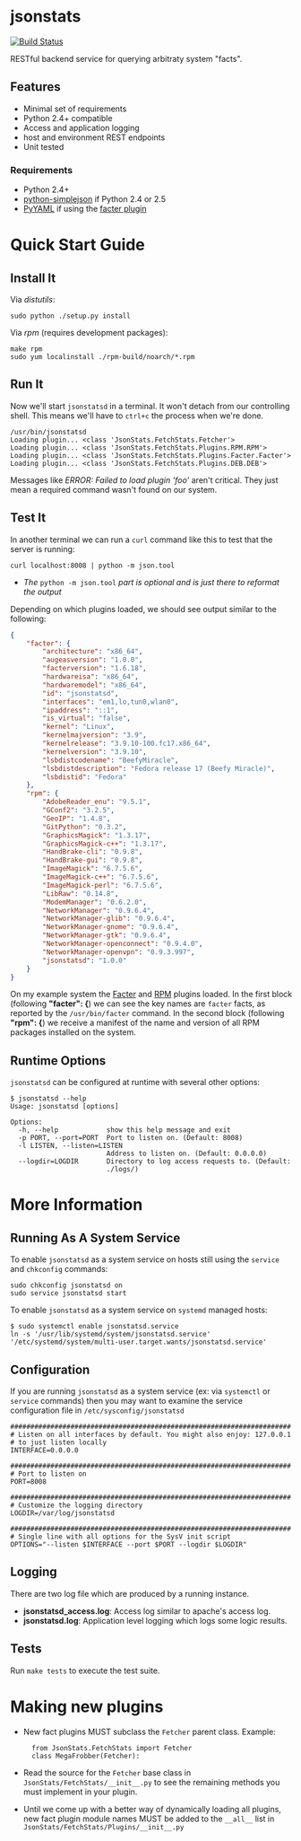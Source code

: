 # jsonstats
[![Build Status](https://travis-ci.org/RHInception/jsonstats.png?branch=devel)](https://travis-ci.org/RHInception/jsonstats)

RESTful backend service for querying arbitraty system "facts".

## Features
* Minimal set of requirements
* Python 2.4+ compatible
* Access and application logging
* host and environment REST endpoints
* Unit tested

### Requirements
* Python 2.4+
* [python-simplejson](https://pypi.python.org/pypi/simplejson/) if Python 2.4 or 2.5
* [PyYAML](https://bitbucket.org/xi/pyyaml) if using the [facter plugin](https://github.com/tbielawa/jsonstats/blob/master/JsonStats/FetchStats/Plugins/Facter.py)


# Quick Start Guide

## Install It
Via *distutils*:

    sudo python ./setup.py install

Via *rpm* (requires development packages):

    make rpm
    sudo yum localinstall ./rpm-build/noarch/*.rpm

## Run It
Now we'll start `jsonstatsd` in a terminal. It won't detach from our
controlling shell. This means we'll have to `ctrl+c` the process when
we're done.

    /usr/bin/jsonstatsd
    Loading plugin... <class 'JsonStats.FetchStats.Fetcher'>
    Loading plugin... <class 'JsonStats.FetchStats.Plugins.RPM.RPM'>
    Loading plugin... <class 'JsonStats.FetchStats.Plugins.Facter.Facter'>
    Loading plugin... <class 'JsonStats.FetchStats.Plugins.DEB.DEB'>

Messages like *ERROR: Failed to load plugin 'foo'* aren't
critical. They just mean a required command wasn't found on our
system.

## Test It
In another terminal we can run a `curl` command like this to test
that the server is running:

    curl localhost:8008 | python -m json.tool

* *The* `python -m json.tool` *part is optional and is just there to reformat the output*

Depending on which plugins loaded, we should see output similar to the
following:

```json
{
    "facter": {
        "architecture": "x86_64",
        "augeasversion": "1.0.0",
        "facterversion": "1.6.18",
        "hardwareisa": "x86_64",
        "hardwaremodel": "x86_64",
        "id": "jsonstatsd",
        "interfaces": "em1,lo,tun0,wlan0",
        "ipaddress": "::1",
        "is_virtual": "false",
        "kernel": "Linux",
        "kernelmajversion": "3.9",
        "kernelrelease": "3.9.10-100.fc17.x86_64",
        "kernelversion": "3.9.10",
        "lsbdistcodename": "BeefyMiracle",
        "lsbdistdescription": "Fedora release 17 (Beefy Miracle)",
        "lsbdistid": "Fedora"
    },
    "rpm": {
        "AdobeReader_enu": "9.5.1",
        "GConf2": "3.2.5",
        "GeoIP": "1.4.8",
        "GitPython": "0.3.2",
        "GraphicsMagick": "1.3.17",
        "GraphicsMagick-c++": "1.3.17",
        "HandBrake-cli": "0.9.8",
        "HandBrake-gui": "0.9.8",
        "ImageMagick": "6.7.5.6",
        "ImageMagick-c++": "6.7.5.6",
        "ImageMagick-perl": "6.7.5.6",
        "LibRaw": "0.14.8",
        "ModemManager": "0.6.2.0",
        "NetworkManager": "0.9.6.4",
        "NetworkManager-glib": "0.9.6.4",
        "NetworkManager-gnome": "0.9.6.4",
        "NetworkManager-gtk": "0.9.6.4",
        "NetworkManager-openconnect": "0.9.4.0",
        "NetworkManager-openvpn": "0.9.3.997",
        "jsonstatsd": "1.0.0"
    }
}
```

On my example system the
[Facter](http://puppetlabs.com/blog/facter-part-1-facter-101) and
[RPM](http://www.rpm.org/) plugins loaded. In the first block
(following **"facter": {**) we can see the key names are `facter` facts,
as reported by the `/usr/bin/facter` command. In the second block
(following **"rpm": {**) we receive a manifest of the name and version
of all RPM packages installed on the system.


## Runtime Options
`jsonstatsd` can be configured at runtime with several other options:

    $ jsonstatsd --help
    Usage: jsonstatsd [options]

    Options:
      -h, --help            show this help message and exit
      -p PORT, --port=PORT  Port to listen on. (Default: 8008)
      -l LISTEN, --listen=LISTEN
                            Address to listen on. (Default: 0.0.0.0)
      --logdir=LOGDIR       Directory to log access requests to. (Default:
                            ./logs/)


# More Information

## Running As A System Service
To enable `jsonstatsd` as a system service on hosts still using the
`service` and `chkconfig` commands:

    sudo chkconfig jsonstatsd on
    sudo service jsonstatsd start

To enable `jsonstatsd` as a system service on `systemd` managed hosts:

    $ sudo systemctl enable jsonstatsd.service
    ln -s '/usr/lib/systemd/system/jsonstatsd.service' '/etc/systemd/system/multi-user.target.wants/jsonstatsd.service'


## Configuration
If you are running `jsonstatsd` as a system service (ex: via
`systemctl` or `service` commands) then you may want to examine the
service configuration file in `/etc/sysconfig/jsonstatsd`


    ######################################################################
    # Listen on all interfaces by default. You might also enjoy: 127.0.0.1
    # to just listen locally
    INTERFACE=0.0.0.0

    ######################################################################
    # Port to listen on
    PORT=8008

    ######################################################################
    # Customize the logging directory
    LOGDIR=/var/log/jsonstatsd

    ######################################################################
    # Single line with all options for the SysV init script
    OPTIONS="--listen $INTERFACE --port $PORT --logdir $LOGDIR"


## Logging
There are two log file which are produced by a running instance.

* **jsonstatsd_access.log**: Access log similar to apache's access log.
* **jsonstatsd.log**: Application level logging which logs some logic results.


## Tests
Run `make tests` to execute the test suite.


# Making new plugins
* New fact plugins MUST subclass the `Fetcher` parent class. Example:

        from JsonStats.FetchStats import Fetcher
        class MegaFrobber(Fetcher):

* Read the source for the `Fetcher` base class in
  `JsonStats/FetchStats/__init__.py` to see the remaining methods you
  must implement in your plugin.


* Until we come up with a better way of dynamically loading all
  plugins, new fact plugin module names MUST be added to the `__all__`
  list in `JsonStats/FetchStats/Plugins/__init__.py`
